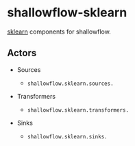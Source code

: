 # shallowflow-sklearn
[sklearn](https://github.com/andymccurdy/redis-py) components for shallowflow.

## Actors

* Sources

  * `shallowflow.sklearn.sources.`

* Transformers

  * `shallowflow.sklearn.transformers.`
    
* Sinks

  * `shallowflow.sklearn.sinks.`
 